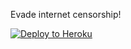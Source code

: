 Evade internet censorship!

[![Deploy to Heroku](https://www.herokucdn.com/deploy/button.svg)](https://heroku.com/deploy?template=https://github.com/Pro5714/nodeunblocker.com)
